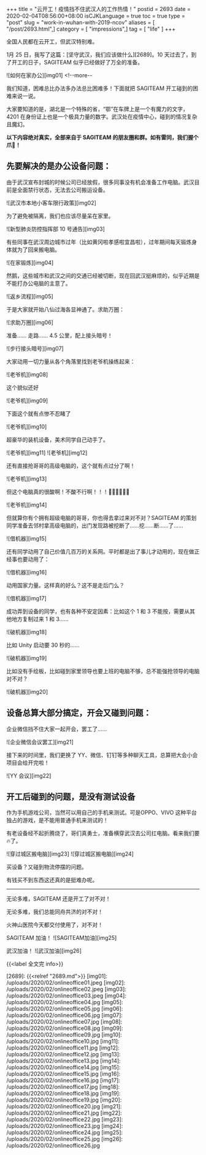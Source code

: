 +++
title = "云开工！疫情挡不住武汉人的工作热情！"
postid = 2693
date = 2020-02-04T08:56:00+08:00
isCJKLanguage = true
toc = true
type = "post"
slug = "work-in-wuhan-with-2019-ncov"
aliases = [ "/post/2693.html",]
category = [ "impressions",]
tag = [ "life" ]
+++


全国人民都在云开工，但武汉特别难。

1月 25 日，我写了这篇：[坚守武汉，我们应该做什么][2689]。10 天过去了，到了开工的日子，SAGITEAM 似乎已经做好了万全的准备。

![如何在家办公][img01] <!--more--

我们知道，困难总比办法多办法总比困难多！下面就把 SAGITEAM 开工碰到的困难来说一说。

大家要知道的是，湖北是一个特殊的省，“鄂”在车牌上是一个有魔力的文字，4201 在身份证上也是一个极具力量的数字。武汉处在疫情中心，碰到的情况复杂且魔幻。

**以下内容绝对真实，全部来自于 SAGITEAM 的朋友圈和群。如有雷同，我们握个爪🤝！**

## 先要解决的是办公设备问题：

由于武汉宣布封城的时候公司已经放假，很多同事没有机会准备工作电脑。武汉目前是全面禁行状态，无法去公司搬运设备。

![武汉市本地小客车限行政策][img02]

为了避免被隔离，我们也应该尽量呆在家里。

![新型肺炎防控指挥部 10 号通告][img03]

有些同事在武汉周边城市过年（比如黄冈啦孝感啦宜昌啦），过年期间每天锻炼身体就为了回来搬电脑。

![在家锻炼][img04]

然鹅，这些城市和武汉之间的交通已经被切断，现在回武汉挺麻烦的，似乎近期是不能打办公电脑的主意了。

![返乡流程][img05]

于是大家就开始八仙过海各显神通了。求助万圈：

![求助万圈][img06]

准备…… 走路…… 4.5 公里，配上接头暗号！

![步行接头暗号][img07]

大家动用一切力量从各个角落里找到老爷机操练起来：

![老爷机][img08]

这个貌似还好

![老爷机][img09]

下面这个就有点惨不忍睹了

![老爷机][img10]

超豪华的装机设备，美术同学自己动手了。

![老爷机][img11]
![老爷机][img12]

还有直接抢哥哥的高级电脑的，这个就有点过分了啊！

![老爷机][img13]

但这个电脑真的很酸啊！不酸不行啊！！！🍋🍋🍋🍋🍋🍋

![老爷机][img14]

但就算你有个拥有超级电脑的哥哥，你也得去拿过来对不对？SAGITEAM 的策划同学准备去邻村拿高级电脑的，出门发现路被挖断了……挖……断……了……

![借机器][img15]

还有同学动用了自己价值几百万的关系网。平时都是出了事儿才动用的，现在做正经事也要动用了：

![借机器][img16]

动用国家力量。这样真的好么？这不是走后门么？

![借机器][img17]

成功弄到设备的同学，也有各种不安定因素：比如这个 1 和 3 不能按，需要从其他地方复制过来 1 和 3……

![破机器][img18]

比如 Unity 启动要 30 秒的……

![破机器][img19]

比如没有手绘板，比如碰到家里领导也要上班的电脑不够，总不能强抢领导的电脑对不对？

![破机器][img20]

## 设备总算大部分搞定，开会又碰到问题：

企业微信挡不住大家一起开会，罢工了……

![企业微信会议罢工][img21]

接下来的时间里，我们更换了 YY、微信、钉钉等多种聊天工具，总算把大会小会项目会给开完啦！

![YY 会议][img22]

## 开工后碰到的问题，是没有测试设备

作为手机游戏公司，当然可以用自己的手机来测试。可是OPPO、VIVO 这种平台独占的游戏，是不能用普通手机来测试的！

有老设备经不起折腾烧了，哥们真勇士，准备横穿武汉去公司扛电脑。看来我们要🔥了。

![穿过城区搬电脑][img23]
![穿过城区搬电脑][img24]

买设备？又碰到物流停摆的问题。

有钱买不到东西这还真的是挺难办呢。

----

无论多难，SAGITEAM 还是开工了对不对！

无论多难，我们总能同舟共济的对不对！

火神山医院今天都交付使用了，对不对！

SAGITEAM 加油！
![SAGITEAM加油][img25]

武汉加油！
![武汉加油][img26]


{{<label 全文完 info>}}

[2689]: {{<relref "2689.md">}}
[img01]: /uploads/2020/02/onlineoffice01.jpeg
[img02]: /uploads/2020/02/onlineoffice02.jpeg
[img03]: /uploads/2020/02/onlineoffice03.jpeg
[img04]: /uploads/2020/02/onlineoffice04.jpg
[img05]: /uploads/2020/02/onlineoffice05.jpg
[img06]: /uploads/2020/02/onlineoffice06.jpg
[img07]: /uploads/2020/02/onlineoffice07.jpg
[img08]: /uploads/2020/02/onlineoffice08.jpg
[img09]: /uploads/2020/02/onlineoffice09.jpg
[img10]: /uploads/2020/02/onlineoffice10.jpg
[img11]: /uploads/2020/02/onlineoffice11.jpg
[img12]: /uploads/2020/02/onlineoffice12.jpg
[img13]: /uploads/2020/02/onlineoffice13.jpg
[img14]: /uploads/2020/02/onlineoffice14.jpg
[img15]: /uploads/2020/02/onlineoffice15.jpg
[img16]: /uploads/2020/02/onlineoffice16.jpg
[img17]: /uploads/2020/02/onlineoffice17.jpg
[img18]: /uploads/2020/02/onlineoffice18.jpg
[img19]: /uploads/2020/02/onlineoffice19.jpg
[img20]: /uploads/2020/02/onlineoffice20.jpg
[img21]: /uploads/2020/02/onlineoffice21.jpg
[img22]: /uploads/2020/02/onlineoffice22.jpg
[img23]: /uploads/2020/02/onlineoffice23.jpg
[img24]: /uploads/2020/02/onlineoffice24.jpg
[img25]: /uploads/2020/02/onlineoffice25.jpg
[img26]: /uploads/2020/02/onlineoffice26.jpg
